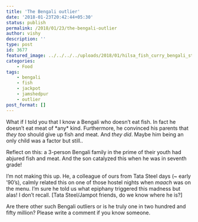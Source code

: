 ```yaml
---
title: 'The Bengali outlier'
date: '2018-01-23T20:42:44+05:30'
status: publish
permalink: /2018/01/23/the-bengali-outlier
author: vishy
description: ''
type: post
id: 3677
featured_image: ../../../../uploads/2018/01/hilsa_fish_curry_bengali_style.jpg
categories: 
    - Food
tags:
    - bengali
    - fish
    - jackpot
    - jamshedpur
    - outlier
post_format: []
---
```


What if I told you that I know a Bengali who doesn’t eat fish. In fact he doesn’t eat meat of \*any\* kind. Furthermore, he convinced his parents that *they too* should give up fish and meat. And *they did*. Maybe him being an only child was a factor but still..

Reflect on this: a 3-person Bengali family in the prime of their youth had abjured fish and meat. And the son catalyzed this when he was in seventh grade!

I’m not making this up. He, a colleague of ours from Tata Steel days (~ early ’90’s), calmly related this on one of those hostel nights when *maach* was on the menu. I’m sure he told us what epiphany triggered this madness but alas! I don’t recall. \[Tata Steel/Jampot friends, do we know where he is?\]

Are there other such Bengali outliers or is he truly one in two hundred and fifty million? Please write a comment if you know someone.

